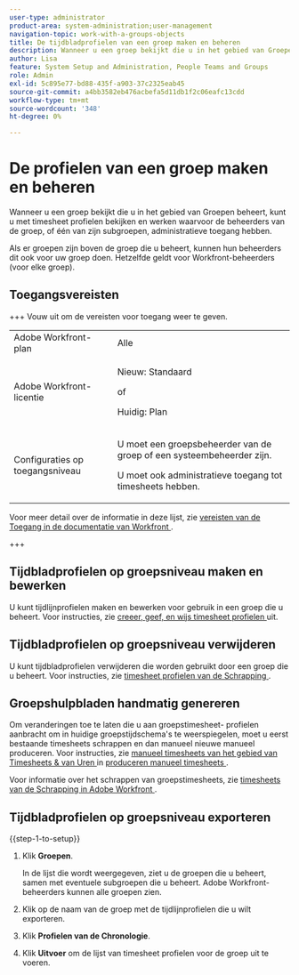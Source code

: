 ```yaml
---
user-type: administrator
product-area: system-administration;user-management
navigation-topic: work-with-a-groups-objects
title: De tijdbladprofielen van een groep maken en beheren
description: Wanneer u een groep bekijkt die u in het gebied van Groepen beheert, kunt u met timesheet profielen bekijken en werken waarvoor de beheerders van de groep, of één van zijn subgroepen, administratieve toegang hebben.
author: Lisa
feature: System Setup and Administration, People Teams and Groups
role: Admin
exl-id: 5c895e77-bd88-435f-a903-37c2325eab45
source-git-commit: a4bb3582eb476acbefa5d11db1f2c06eafc13cdd
workflow-type: tm+mt
source-wordcount: '348'
ht-degree: 0%

---
```


# De profielen van een groep maken en beheren

<!--
<p data-mc-conditions="QuicksilverOrClassic.Draft mode">Do this to other step articles about objects and groups? Remove steps and point to main article; add group or step in that article. Already done previously for approval processes.</p>
-->

Wanneer u een groep bekijkt die u in het gebied van Groepen beheert, kunt u met timesheet profielen bekijken en werken waarvoor de beheerders van de groep, of één van zijn subgroepen, administratieve toegang hebben.

Als er groepen zijn boven de groep die u beheert, kunnen hun beheerders dit ook voor uw groep doen. Hetzelfde geldt voor Workfront-beheerders (voor elke groep).

## Toegangsvereisten

+++ Vouw uit om de vereisten voor toegang weer te geven.

<table style="table-layout:auto"> 
 <col> 
 <col> 
 <tbody> 
  <tr> 
   <td role="rowheader">Adobe Workfront-plan</td> 
   <td>Alle</td> 
  </tr> 
  <tr> 
   <td role="rowheader">Adobe Workfront-licentie</td>
   <td><p>Nieuw: Standaard</p>
       <p>of</p>
       <p>Huidig: Plan</p></td>
  <tr> 
   <td role="rowheader">Configuraties op toegangsniveau</td> 
   <td><p>U moet een groepsbeheerder van de groep of een systeembeheerder zijn.</p>
   <p>U moet ook administratieve toegang tot timesheets hebben.</p></td>
  </tr>
  </tr> 
 </tbody> 
</table>

Voor meer detail over de informatie in deze lijst, zie [ vereisten van de Toegang in de documentatie van Workfront ](/help/quicksilver/administration-and-setup/add-users/access-levels-and-object-permissions/access-level-requirements-in-documentation.md).

+++

## Tijdbladprofielen op groepsniveau maken en bewerken

U kunt tijdlijnprofielen maken en bewerken voor gebruik in een groep die u beheert. Voor instructies, zie [ creeer, geef, en wijs timesheet profielen ](../../../timesheets/create-and-manage-timesheets/create-timesheet-profiles.md) uit.

## Tijdbladprofielen op groepsniveau verwijderen

U kunt tijdbladprofielen verwijderen die worden gebruikt door een groep die u beheert. Voor instructies, zie [ timesheet profielen van de Schrapping ](../../../timesheets/create-and-manage-timesheets/delete-timesheet-profiles.md).

## Groepshulpbladen handmatig genereren

Om veranderingen toe te laten die u aan groepstimesheet- profielen aanbracht om in huidige groepstijdschema&#39;s te weerspiegelen, moet u eerst bestaande timesheets schrappen en dan manueel nieuwe manueel produceren. Voor instructies, zie [ manueel timesheets van het gebied van Timesheets &amp; van Uren ](../../../timesheets/create-and-manage-timesheets/manually-generate-timesheets.md#manually) in [ produceren manueel timesheets ](../../../timesheets/create-and-manage-timesheets/manually-generate-timesheets.md).

Voor informatie over het schrappen van groepstimesheets, zie [ timesheets van de Schrapping in Adobe Workfront ](../../../timesheets/create-and-manage-timesheets/delete-timesheets.md).

## Tijdbladprofielen op groepsniveau exporteren

{{step-1-to-setup}}

1. Klik **Groepen**.

   In de lijst die wordt weergegeven, ziet u de groepen die u beheert, samen met eventuele subgroepen die u beheert. Adobe Workfront-beheerders kunnen alle groepen zien.

1. Klik op de naam van de groep met de tijdlijnprofielen die u wilt exporteren.
1. Klik **Profielen van de Chronologie**.
1. Klik **Uitvoer** om de lijst van timesheet profielen voor de groep uit te voeren.
